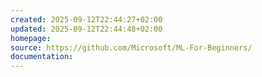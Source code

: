 ```yaml
---
created: 2025-09-12T22:44:27+02:00
updated: 2025-09-12T22:44:48+02:00
homepage:
source: https://github.com/Microsoft/ML-For-Beginners/
documentation:
---
```

